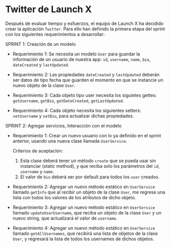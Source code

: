 # Twitter de Launch X

Después de evaluar tiempo y esfuerzos, el equipo de Launch X ha decidido crear la aplicación `Twitter`. Para ello han definido la primera etapa del sprint con los siguientes requerimientos a desarrollar:

SPRINT 1: Creación de un modelo
 
- Requerimiento 1: Se necesita un modelo `User` para guardar la información de un usuario de nuestra app: `id`, `username`, `name`, `bio`, `dateCreated` y `lastUpdated`. 
 
- Requerimiento 2: Las propiedades `dateCreated` y `lastUpdated` deberán ser datos de tipo fecha que guarden el momento en que se instancie un nuevo objeto de la clase `User`.
 
- Requerimiento 3: Cada objeto tipo user necesita los siguietes gettes: `getUsername`, `getBio`, `getDateCreated`, `getLastUpdated`.
 
- Requerimiento 4: Cada objeto necesita los siguientes setters: `setUsername` y `setBio`, para actualizar dichas propiedades.

SPRINT 2: Agregar servicios, Interacción con el modelo

- Requerimiento 1: Crear un nuevo usuario con lo ya definido en el sprint anterior, usando una nueva clase llamada `UserService`.

  Criterios de aceptación:
   1. Esta clase deberá tener un método `create` que se pueda usar sin instanciar (static method), y que reciba solo los parámetros del `id`, `username` y `name`. 
   2. El valor de `bio` deberá ser por default para todos los `user` creados.

- Requerimiento 2: Agregar un nuevo método estático en `UserService` llamado `getInfo` que al recibir un objeto de la clase `User`, me regrese una lista con todos los valores de los atributos de dicho objeto.

- Requerimiento 3: Agregar un nuevo método estático en `UserService` llamado `updateUserUsername`, que reciba un objeto de la clase `User` y un nuevo string, que actualizará el valor de `username`. 

- Requerimiento 4: Agregar un nuevo método estático en `UserService` llamado `getAllUsernames`, que recibirá una lista de objetos de la clase `User`, y regresará la lista de todos los usernames de dichos objetos. 

